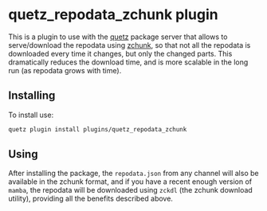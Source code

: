 # quetz_repodata_zchunk plugin

This is a plugin to use with the [quetz](https://github.com/mamba-org/quetz) package server that allows to serve/download the repodata using [zchunk](https://github.com/zchunk/zchunk), so that not all the repodata is downloaded every time it changes, but only the changed parts. This dramatically reduces the download time, and is more scalable in the long run (as repodata grows with time).

## Installing

To install use:

```bash
quetz plugin install plugins/quetz_repodata_zchunk
```

## Using

After installing the package, the `repodata.json` from any channel will also be available in the zchunk format, and if you have a recent enough version of `mamba`, the repodata will be downloaded using `zckdl` (the zchunk download utility), providing all the benefits described above.
